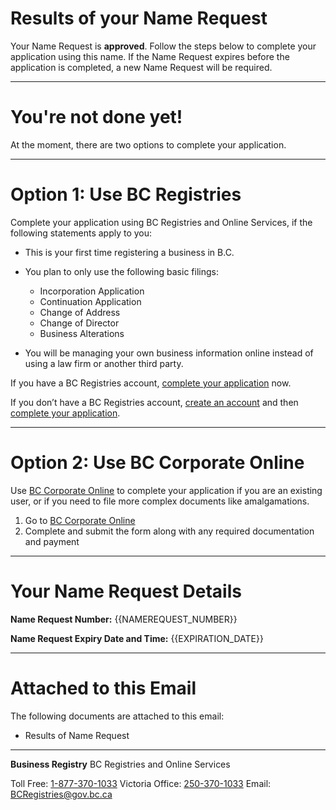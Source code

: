 # Results of your Name Request

Your Name Request is **approved**. Follow the steps below to complete your application using this name. If the Name Request expires before the application is completed, a new Name Request will be required.

---

# You\'re not done yet!

At the moment, there are two options to complete your application.

---

# Option 1: Use BC Registries

Complete your application using BC Registries and Online Services, if the following statements apply to you:

- This is your first time registering a business in B.C.

- You plan to only use the following basic filings:
  - Incorporation Application
  - Continuation Application
  - Change of Address
  - Change of Director
  - Business Alterations

- You will be managing your own business information online instead of using a law firm or another third party.

If you have a BC Registries account, [complete your application]({{MAGIC_LINK}}) now.

If you don’t have a BC Registries account, [create an account]({{BUSINESS_URL}}) and then [complete your application]({{MAGIC_LINK}}).

---

# Option 2: Use BC Corporate Online

Use [BC Corporate Online]({{CORP_ONLINE_URL}}) to complete your application if you are an existing user, or if you need to file more complex documents like amalgamations.

1. Go to [BC Corporate Online]({{CORP_ONLINE_URL}})
2. Complete and submit the form along with any required documentation and payment

---

# Your Name Request Details

**Name Request Number:**
{{NAMEREQUEST_NUMBER}}

**Name Request Expiry Date and Time:**
{{EXPIRATION_DATE}}

---

# Attached to this Email

The following documents are attached to this email:

* Results of Name Request

---

**Business Registry**
BC Registries and Online Services

Toll Free: [1-877-370-1033](1-877-370-1033)
Victoria Office: [250-370-1033](250-370-1033)
Email: [BCRegistries@gov.bc.ca](BCRegistries@gov.bc.ca)
